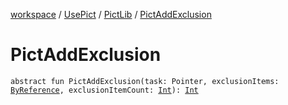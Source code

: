 [workspace](../../index.md) / [UsePict](../index.md) / [PictLib](index.md) / [PictAddExclusion](./-pict-add-exclusion.md)

# PictAddExclusion

`abstract fun PictAddExclusion(task: Pointer, exclusionItems: `[`ByReference`](../-p-i-c-t_-e-x-c-l-u-s-i-o-n_-i-t-e-m/-by-reference/index.md)`, exclusionItemCount: `[`Int`](https://kotlinlang.org/api/latest/jvm/stdlib/kotlin/-int/index.html)`): `[`Int`](https://kotlinlang.org/api/latest/jvm/stdlib/kotlin/-int/index.html)